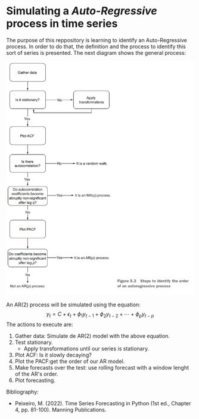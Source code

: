 # Simulating a *Auto-Regressive* process in time series
The purpose of this reppository is learning to identify an Auto-Regressive process. In order to do that, the definition and the process to identify this sort of series is presented. The next diagram shows the general process:

<img src="src/img.PNG" />

An AR(2) process will be simulated using the equation:
$$y_t = C + \epsilon_t + \phi_1 y_{t-1} + \phi_2 y_{t-2} + \cdots + \phi_p y_{t-p}$$
The actions to execute are:
1. Gather data: Simulate de AR(2) model with the above equation.
2. Test stationary.
    - Apply transformations until our series is stationary.
4. Plot ACF: Is it slowly decaying?
5. Plot the PACF:get the order of our AR model.
6. Make forecasts over the test: use rolling forecast with a window lenght of the AR's order.
7. Plot forecasting.

Bibliography:
- Peixeiro, M. (2022). Time Series Forecasting in Python (1st ed., Chapter 4, pp. 81-100). Manning Publications.
